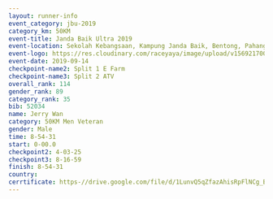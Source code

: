 ```yaml
---
layout: runner-info 
event_category: jbu-2019 
category_km: 50KM 
event-title: Janda Baik Ultra 2019
event-location: Sekolah Kebangsaan, Kampung Janda Baik, Bentong, Pahang, Malaysia 
event-logo: https://res.cloudinary.com/raceyaya/image/upload/v1569217009/logo/janda-baik_vch1pc.jpg 
event-date: 2019-09-14 
checkpoint-name2: Split 1 E Farm 
checkpoint-name3: Split 2 ATV 
overall_rank: 114
gender_rank: 89
category_rank: 35
bib: 52034
name: Jerry Wan
category: 50KM Men Veteran
gender: Male
time: 8-54-31
start: 0-00.0
checkpoint2: 4-03-25
checkpoint3: 8-16-59
finish: 8-54-31
country: 
cerrtificate: https-//drive.google.com/file/d/1LunvQ5qZfazAhisRpFlNCg_BrzQjdrcr/view?usp=sharing
---
```

